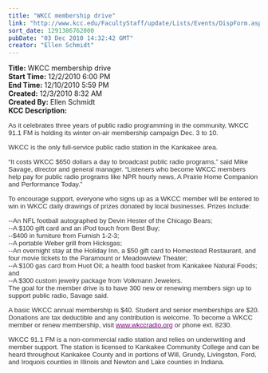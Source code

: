 ```yaml
---
title: "WKCC membership drive"
link: "http://www.kcc.edu/FacultyStaff/update/Lists/Events/DispForm.aspx?ID=8"
sort_date: 1291386762000
pubDate: "03 Dec 2010 14:32:42 GMT"
creator: "Ellen Schmidt"
---
```


<div><b>Title:</b> WKCC membership drive</div>
<div><b>Start Time:</b> 12/2/2010 6:00 PM</div>
<div><b>End Time:</b> 12/10/2010 5:59 PM</div>
<div><b>Created:</b> 12/3/2010 8:32 AM</div>
<div><b>Created By:</b> Ellen Schmidt</div>
<div><b>KCC Description:</b> <div class=ExternalClass24F2E50D2E3E4D2F926B56BCED832949>
<div>
<p><span style="font-size:10pt"><font face=Arial color="#333333">As it celebrates three years of public radio programming in the community, WKCC 91.1 FM is holding its winter on-air membership campaign Dec. 3 to 10. </font></span></p>
<p><span style="font-size:10pt"><font face=Arial color="#333333">WKCC is the only full-service public radio station in the Kankakee area.</font></span></p>
<p><span style="font-size:10pt"><font face=Arial color="#333333">“It costs WKCC $650 dollars a day to broadcast public radio programs,” said Mike Savage, director and general manager. “Listeners who become WKCC members help pay for public radio programs like NPR hourly news, A Prairie Home Companion and Performance Today.” </font></span></p>
<p><span style="font-size:10pt"><font face=Arial color="#333333">To encourage support, everyone who signs up as a WKCC member will be entered to win in WKCC daily drawings of prizes donated by local businesses. Prizes include:</font></span></p>
<p><span style="font-size:10pt"><font face=Arial color="#333333">--An NFL football autographed by Devin Hester of the Chicago Bears; <br>--A $100 gift card and an iPod touch from Best Buy; <br>--$400 in furniture from Furnish 1-2-3; <br>--A portable Weber grill from Hicksgas; <br>--An overnight stay at the Holiday Inn, a $50 gift card to Homestead Restaurant, and four movie tickets to the Paramount or Meadowview Theater; <br>--A $100 gas card from Huot Oil; a health food basket from Kankakee Natural Foods; and <br>--A $300 custom jewelry package from Volkmann Jewelers. <br>The goal for the member drive is to have 300 new or renewing members sign up to support public radio, Savage said.</font></span></p>
<p><span style="font-size:10pt"><font face=Arial color="#333333">A basic WKCC annual membership is $40. Student and senior memberships are $20. Donations are tax deductible and any contribution is welcome. To become a WKCC member or renew membership, visit </font><a href="http://www.wkccradio.org/"><font face=Arial color="#800080">www.wkccradio.org</font></a><font color="#333333"><font face=Arial> or phone ext. 8230. </font></font></span></p>
<p><span style="font-size:10pt"><font color="#333333"><font face=Arial>WKCC 91.1 FM is a non-commercial radio station and relies on underwriting and member support. The station is licensed to Kankakee Community College and can be heard throughout Kankakee County and in portions of Will, Grundy, Livingston, Ford, and Iroquois counties in Illinois and Newton and Lake counties in Indiana.</font></font></span></p></div></div></div>
